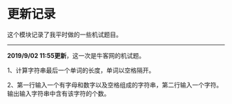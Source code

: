 # 更新记录
这个模块记录了我平时做的一些机试题目。

* * *

**2019/9/02 11:55更新**，这一次是牛客网的机试题。

1、计算字符串最后一个单词的长度，单词以空格隔开。

2、第一行输入一个有字母和数字以及空格组成的字符串，第二行输入一个字符。输出输入字符串中含有该字符的个数。
